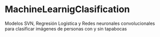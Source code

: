 # MachineLearnigClasification
Modelos SVN, Regresión Logística y Redes neuronales convolucionales para clasificar imágenes de personas con y sin tapabocas
